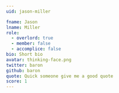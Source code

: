 ```yaml
---
uid: jason-miller

fname: Jason
lname: Miller
role:
  - overlord: true
  - member: false
  - accomplice: false
bio: Short bio
avatar: thinking-face.png
twitter: baron
github: baron
quote: Quick someone give me a good quote
score: 1
---
```

